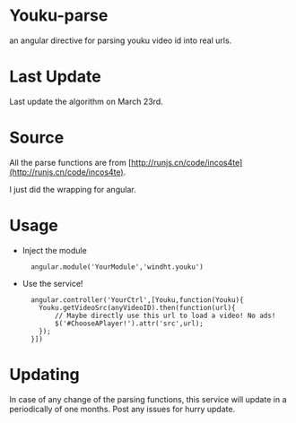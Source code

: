 # Youku-parse
an angular directive for parsing youku video id into real urls.

# Last Update
Last update the algorithm on March 23rd.

# Source
All the parse functions are from [http://runjs.cn/code/incos4te](http://runjs.cn/code/incos4te).

I just did the wrapping for angular.

# Usage
* Inject the module

        angular.module('YourModule','windht.youku')
    
* Use the service!

        angular.controller('YourCtrl',[Youku,function(Youku){
          Youku.getVideoSrc(anyVideoID).then(function(url){
              // Maybe directly use this url to load a video! No ads!
              $('#ChooseAPlayer!').attr('src',url);
          });
        }])

# Updating
In case of any change of the parsing functions, this service will update in a periodically of one months. Post any issues for hurry update.

